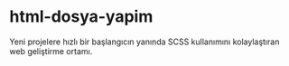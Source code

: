 # html-dosya-yapim
Yeni projelere hızlı bir başlangıcın yanında SCSS kullanımını kolaylaştıran web geliştirme ortamı.
